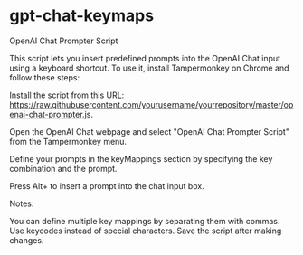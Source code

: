 # gpt-chat-keymaps

OpenAI Chat Prompter Script


This script lets you insert predefined prompts into the OpenAI Chat input using a keyboard shortcut. To use it, install Tampermonkey on Chrome and follow these steps:

Install the script from this URL: https://raw.githubusercontent.com/yourusername/yourrepository/master/openai-chat-prompter.js.

Open the OpenAI Chat webpage and select "OpenAI Chat Prompter Script" from the Tampermonkey menu.

Define your prompts in the keyMappings section by specifying the key combination and the prompt.

Press Alt+<key> to insert a prompt into the chat input box.


Notes:

You can define multiple key mappings by separating them with commas.
Use keycodes instead of special characters.
Save the script after making changes.
